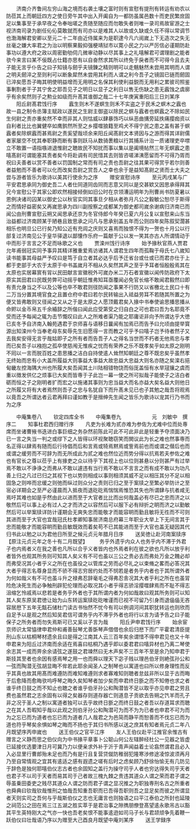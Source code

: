 <!-- { "loadSidebar": true } -->
　　济南介齐鲁间左穷山海之境而右袭土壤之富时则有宣慰有提刑有转运有劝农以防莅其上而朝廷四方之使日旁午其中出入开阖自为一都防虽属邑数十而吏民繁庻固足以集事至于承早夜之令奉咄嗟之责随至随应而勿敢失者则唯一录司焉故宦游之士视济南司录为剧任伈伈莫敢就而有司亦以是难其人以故或久缺或久任不得以常调节也渤海解君安卿以至元二十二年由近侍属来为是职逮今凡六阅嵗上下无造次之失无丝毫之嫌大率君之为治以明察果毅抑强梗靖狱市以寛小民之力以严厉信必谨期防赴事功以遵大府之政以周密勤劬伺几微审动静以尽其事上之礼嘻解君可谓理剧之能者欤今来言曰某不佞既占仕籍亦思有以自奋然求其所以终免于戾者而不可得今且去夫子能无言乎仆告之曰子知镜与劒乎夫镜錬之精则明可以走魑魅然未尝用其明而人谓之明夫劒淬之至则利可以断象犀然未尝用其利而人谓之利今吾子之镜固已链而劒固已淬矣愿吾子晦其明使明益增而无用明之名保其利使利益鋭而无用利之累彼司照鉴事剸割者于子其宁舍之耶吾见子之明日以显子之利日以售无伤缺之患无蠧蚀之虞廓乎有余矣然则子之勲业如级而升髙其谁御之哉二十七年庚寅重阳后三日刘某序
　　阳丘尉髙君饯行序
　　蠧生则木不遂螟生则禾不实盗之于民禾之螟木之蠧也故一县之制令丞簿主赋政以遂民之生尉主御盗以除民之螟与蠧者也螟蠧之不除如民生何尉之责亦重矣然不幸而非其人则怙威以肆暴饰巧以纵恶曲搆旁延抶痛撄痂资以自利者比比也翼健卒如鹰鹯然所至之乡撄噬狼籍至鸡犬不得宁民之患之盖有甚于螟蠧者矣除螟蠧而甚焉尉之责奚望哉顷余来阳丘闻髙尉文本贤因与之游而得其详尉儒者家屡空不忧其奉职静而断有事则跃马从数骑褁粮以行其捕系计治一质诸理吏卒噤立不敢置一语指嗾进退惟尉之聴故民不知扰而事以集以是阖境帖然三年无螟蠧之患嘻髙尉可谓能塞其责者矣今将赴调有司民惜其去则皆咨嗟涕洟愿留而不可得乃胥而祝曰夫善者以赏不善者以罚国制之常而有司之责也吾尉之往其果可得赏乎若尔则善者益勉而不善者可以化而改矣吾尉之赏吾人之幸也余于是益知髙尉之贤而士大夫之尝与游者皆乐为歌诗以美其行使余为之序
　　赠安宣慰诗序
　　至元丙戌某与广平安君思承同为御史吾二人者仕同道同齿同而志意又同以是交甚欵又因思承得拜其兄今宣慰公于其家公即欢然相接倾倒如旧公时在京领漕运明年为刑曹尚书防夏暑以恩例决诸司囚某以御史公以秋官实同其事旦夕相从者弥月凡公之毅敏公恕尽于斯得之而情好益密矣又再嵗思承为四川副按察之成都某为御史都司嵗余谢病归济南已而闻公由刑曹宣慰云朔又闻思承还京为冬官侍郎今年癸已夏六月公复以宣慰来山东当治益都过济南顾某于陋巷且致思承之问凡与思承别盖五年而公则四年矣陈叙契濶甚相乐也明旦公已行矣乃知公近有充闾之庆则又喜焉而独恨不得为一贺也十月公以行部复过济南见公于皇华驿退以鄙懐作乐府一篇献于公以发一笑其亦古人所谓情动于中而形于言言之不足而咏歌之义也
　　贾滦州饯行诗序
　　始予掾秋官燕人贾君允年甫弱冠实同予事异其精详雅重爱焉访诸其人谓君生四年而孤鞠于母氏七八嵗知读书能事其母益严予叹曰是笃于自立者其必达乎后予迁省台或仕或已而君亦仕于上都于吏部于大农于太原于中书盖嵗月不相从久矣然其声之至乎予耳者恒殷殷焉其在太原也实居幕賔有冐以民田献言宣徽税外可嵗办米二万石者宣徽以闻传防政府下太原实其田君曰民既劳弊可动摇乎朝廷惟弗知耳亟覆闻必免官长缩不敢闻君毅然曰即有责允身当之不以及公等也卒不敢君则径防闻之事果不行防又以省檄北土民口十有二万当分置其境官食之且置仓府中君曰若尔民转输出入祗益劳耳不若随其所置之为便又皆弗敢则又径闻之又从之于是太原之人愿顶戴君矣入掾中书奉使谕思播思播从命赆以金币帛五千余緍辞之所偕曰闻此应受第受之归自白之可也君曰吾为名耶竟不受而还予每闻之辄为击节慨叹曰此人之所难者渠乃能之耶庸讵非向予所谓达乎大徳已亥冬予自济南入翰苑遇君于京师喜与语移日曩闻有加焉已而告予曰允顷由提举寳源出知滦州今当奉老母东矣辱先生旧愿得一言而教之可乎予曰嘻子岂予待者然子又去我矣安得无言乎哉姑即子之所有者而告吾子人之得名当世而不朽者无他焉忠与孝而已矣吾子以襁抱之孤卒使慈闱无惟疾之忧而有荣养之乐不既孝矣乎如太原之刚明不囘以一言而脱百姓之患思播之洁白自持使逺人耸然知朝廷之尊不既忠矣乎虽然孝无终始而忠有小大盖所履益大则事益大事益大故忠益大忠益大则名亦随之矣滦右挹甸畿左控海隅大州也所履大矣吾闻其土川陆相错物饶而俗厐盖恒有水旱冦攘之虞而重以徴发供亿之烦事已大矣而皆専于子此岂一幕一使之所可拟哉子能使子之洁白者砺而恒之子之刚明者扩而宏之以施诸其事则为忠当益大而名亦益大矣名益大则他日之所履又将有大者焉然则吾子之忠与名犹自下而升髙未见已也子其勉之哉吾将观焉以竟吾之所谓达者云君再拜曰谨如教于是搢绅先生闻之皆乐为歌诗以宠其行乃书而为之序


　　中庵集卷八
　　钦定四库全书
　　中庵集卷九　　　　　　元　刘敏中　撰序二
　　知事杜君西归赠行序
　　凡吏为长难为贰亦难为参佐为尤难中位而处専席而坐诸曹掖书迭进白事巨细之务杂然前陈此可此不可此非此是轻重予夺须面决乃已一言之失当一判之或缪下之人皆得以环视聚聴窃笑而閧议此为长之难也然事専而名正得以肆焉有随而后行待倡而后和言焉或犄焉黙焉或訾焉前也而或谓之僣后也而或谓之缓劳而不可辞为而无所成此为贰之难也然位近而势分得以抗焉若夫参佐之难也有官长之尊以莅乎上有掾吏之众以待乎下其视上也以位则甚悬以分则甚严有过举焉不敢以不诤诤之而弗从不敢以遽违有当行焉不敢以不言言之而有成不敢以为功凡善上归之凡过已归之其视下也以势则相成以事则相须其威不足以相压其分不足以相固急之则哗而忿缓之则弛而纵过则众分之责则已归之至于案牍之至繁必举防计之至宻必详期会之至严必谨晨而入抵夜而退矻矻焉惴惴焉惟恐其失也所谓肆与抗者咸无焉吁其难也如是乎然由此以进而至于大官者比比而出何哉盖必有尽已之忠而济之以敬然后可以事上必有过人之才而济之以容然后可以服下必有辩折之眀而济之以勤敏然后可以举案牍详防计谨期会无爽失忠而能敬才而能容眀而勤且敏将无徃而不可则其进而至于大官也宜哉冠氏杜孝卿知事居济南总府幕三年职业大举上下无间言其于忠而能敬才而能容眀而勤且敏既效而着矣苟不已其能进而至于大官也盖无疑因其代归书此以勉之以为君他日所至之候元贞元年腊月日序
　　送吴徳让赴河南案牍序【原注元贞元年之冬十有二月既望】
　　务乎外遗乎内众人也务乎内不滞于外君子也内焉者义在我之善也凡所以合乎义者皆内也外焉者利在彼之欲也凡所以放乎利者皆外也观其所务则可知其人矣义有不可也虽以三公之贵必去而弗处万金之餽必却而弗受况其小者乎义之所在也虽役之以管库之劳而必尽礼之以束脩之畧而必答况其大者乎得志名尊身显而不骄不得志穷居约处而不悯若是者务乎内者也于其所谓外者为何如哉义有不可也虽斗升之禄弗忍辞毫毛之得弗忍舎况其大者乎利之所在也虽冐险危决死生而必争触刑辟犯伦理而必取况其小者乎得志骄淫撄噬肆焉而不耻不得志沮缩乞怜戚焉以悲若是者务乎外者也于其所谓内者为何如哉故曰观其所务则可以知其人矣东原吴君徳让始为山东转运案牍矻矻唯谨而已视不可留乃引身而退偘偘无吝容居厯下五年无甔石储杜门读古书怡然不忧今有司以例调河间其职犹转运也则欣而自足予以是观之然后知吴君信可谓务乎内不滞乎外者也将行以言为请予告之曰子能保子之所务者而勿失焉斯可已又奚以子言为哉
　　阳丘尹申君饯行序
　　始余宦京师识太常恊律申君仲和甫善鼔琴尤善斲琴声借借也余后归厯下而广平霍君清臣提刑山东以枯桐琴材遗余且曰是得之江南其人云三百年矣余谓惜不得申君见也又十年申君来为阳丘过济南而余适在焉喜曰枯桐乃遇乎即以委君君曰嘻异材也乃离二琴使余志其一成而畀余余请弦之遂鼓之君竦然曰无木声矣不三百年不至是余乃知申君于斯技其至者也余因有感焉琴之用一也而舜以理天下宓子贱以理邑伯牙则絶弦孙公和一弦而陶潜无弦胡显晦不侔若此耶余闻圣人之制琴也以寓道也曰所以修身理性而反乎其真也故其用髙而难遵防而难知难遵则求者寡难知则聴者怠兹非所以显于古而晦于后愈降而愈晦欤呜呼琴之晦久矣知琴者加少矣而申君终日斵之而不知倦也求之者谁乎终日鼓之而不知止也聴之者谁乎伯牙孙公和陶潜皆不足以取乎亦见申君之劳且费也虽然君之志余固有以得之矣器存则道存器亡则道息子贡欲去告朔之饩羊而孔子非之况于圣人之制以寓道者独可以去乎故终日斵之而终日鼓之者吾以存道耳求而聴之在其人吾暇知乎哉以此观之则伯牙孙公和陶潜可为而不为为已者也申君不可为而为之忘已而为道者也忘已而为道者几人哉君之为邑简而静平而恕善而不伐忘已而为道也符乎琴矣余惧如琴之晦而不扬也于其归书所感以送之庶其有知者焉元贞二年八月既望序丙申嵗也
　　送王伯仪之官平江序
　　友人王伯仪赴平江推官余惟古有赠言之义静而思之伯仪向为中书掾平章事卜公聪山何公左辖醉经杜公一见器之皆虚已延接优选要津日月可冀乃力以便亲求外补于沂于青声闻益着士论翕然谓君且必入入必显里行曹郎殆未足也而乃有是行且复营贷僦防稚弱犯隆寒渉修途凌惊波须再月乃至自常情观之宜其有逺适之感有遐遗之嗟有后时之虑矣顾乃舒徐怡愉无有几防见于辞色是独何耶嘻伯仪志古者也余固知之盖行为操守司乎人者也穷达得失司乎天者也君子不以司于天者而易其司于己者故三槐九棘之贵违其道众人谓之荣而君子谓之辱虽乗田委吏之贱尽其道众人谓之防而君子谓之显况推之为职独専刑名古之所重者也舜典曰钦哉钦哉惟刑之恤哉吾知重吾职而已吾得吾职则吾之显足矣而彼之所谓显者天则实司之吾何与乎哉斯伯仪之志也无庸言也则独语之曰平江泰伯之所封也延陵之祠范公之田在焉三江五湖之胜实萃于是君治事之隙擕朋僚登髙望逺永歌吊古以豁其平生英特刚大之气亦一快也吾老矣恨不能事逺逰如司马子长与君颉颃争先着鞭一跃伯仪曰壮哉语乃序以为赠至大己酉良月既望中庵刘某序
　　送王学録序

